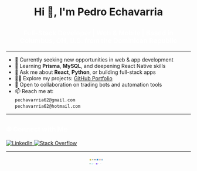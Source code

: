 <!-- GitHub Profile README for Pedro Echavarria -->
<!-- <style> 
  .skills-section {
    display: flex;
    flex-direction: row;
    gap: 20px;
    justify-content: left;
  }
  .skill {
    display: flex;
    flex-direction: column;
    align-items: center;
    width: 80px;
    text-align: center;
    font-size: 14px;
    color: #ffffffff;
  }
  .skill img {
    width: 50px;
    height: 50px;
    object-fit: contain;
    transition: transform 0.3s ease;
  }
  .skill img:hover {
    transform: scale(1.2);
  }
  h3 {
    margin-top: 30px;
    font-size: 18px;
    color: #ffffff;
  }
</style> -->



<h1 align="center">Hi 👋, I'm Pedro Echavarria</h1>
<h3 align="center">Full-Stack Developer | Web & Mobile | Based in Columbus, OH, U.S. from the Dominican Republic</h3>

---

- 🔭 Currently seeking new opportunities in web & app development  
- 🌱 Learning **Prisma**, **MySQL**, and deepening React Native skills  
- 💬 Ask me about **React**, **Python**, or building full-stack apps  
- 👨‍💻 Explore my projects: [GitHub Portfolio](https://github.com/pechavarria62?tab=repositories)  
- 🤝 Open to collaboration on trading bots and automation tools  
- 📫 Reach me at:  
  `pechavarria62@gmail.com`  
  `pechavarria62@hotmail.com`  

---

### 🌐 Connect with Me

<p align="left">
  <a href="https://www.linkedin.com/in/pedro-echavarria-4b404453/" target="_blank">
    <img src="https://raw.githubusercontent.com/rahuldkjain/github-profile-readme-generator/master/src/images/icons/Social/linked-in-alt.svg" alt="LinkedIn" height="30" width="40" />
  </a>
  <a href="https://stackoverflow.com/users/17060697/pedro-echavarria" target="_blank">
    <img src="https://raw.githubusercontent.com/rahuldkjain/github-profile-readme-generator/master/src/images/icons/Social/stack-overflow.svg" alt="Stack Overflow" height="30" width="40" />
  </a>
</p>

---

<!-- Languages -->
<svg fill="none" viewBox="0 0 600 300" width="600" height="30" xmlns="http://www.w3.org/2000/svg">

  <foreignObject width="100%" height="100%">

  <style> 
    .skills-section {
      display: flex;
      flex-direction: row;
      gap: 20px;
      justify-content: left;
    }
    .skill {
      display: flex;
      flex-direction: column;
      align-items: center;
      text-align: center;
      font-size: 14px;
      color: #ffffffff;
    }
    .skill img {
      width: 50px;
      height: 50px;
      object-fit: contain;
      transition: transform 0.3s ease;
    }
    .skill img:hover {
      transform: scale(1.2);
    }
    h3 {
      margin-top: 30px;
      font-size: 18px;
      color: #ffffff;
    }
  </style> 

  <h3>Languages</h3>
  <div class='skills-section'>
    <div class="skill">
      <img src="https://raw.githubusercontent.com/devicons/devicon/master/icons/javascript/javascript-original.svg" alt="JavaScript"/>
      <span>JavaScript</span>
    </div>
      <div class="skill">
        <img src="https://raw.githubusercontent.com/devicons/devicon/master/icons/python/python-original.svg" alt="Python"/>
        <span>Python</span>
      </div>
      <div class="skill">
        <img src="https://raw.githubusercontent.com/devicons/devicon/master/icons/php/php-original.svg" alt="PHP"/>
        <span>PHP</span>
      </div>
      <div class="skill"> 
        <img src="https://raw.githubusercontent.com/devicons/devicon/master/icons/typescript/typescript-original.svg" alt="TypeScript"/>
        <span>TypeScript</span>
      </div>
      <div class="skill"> 
        <img src="https://raw.githubusercontent.com/devicons/devicon/master/icons/html5/html5-original-wordmark.svg" alt="HTML5"/>
        <span>HTML5</span>
      </div>
      <div class="skill"> 
        <img src="https://raw.githubusercontent.com/devicons/devicon/master/icons/css3/css3-original-wordmark.svg" alt="CSS3"/>
        <span>CSS3</span>
      </div>
  </div>

<!-- Frameworks -->
<h3>Frameworks</h3>
<div class='skills-section'>
  <div class="skill">
    <img src="https://raw.githubusercontent.com/devicons/devicon/master/icons/vuejs/vuejs-original-wordmark.svg" alt="Vue.js"/>
    <span>Vue.js</span>
  </div>
    <div class="skill">
    <img src="https://raw.githubusercontent.com/devicons/devicon/master/icons/react/react-original-wordmark.svg" alt="React"/>
    </div>
    <div class="skill">
      <img src="https://cdn.worldvectorlogo.com/logos/django.svg" alt="Django"/>
      <span>Django</span>
    </div>
    <div class="skill"> 
      <img src="https://raw.githubusercontent.com/devicons/devicon/master/icons/bootstrap/bootstrap-plain-wordmark.svg"/>
      <span>Bootstrap</span>
    </div>
    <div class="skill"> 
      <img src="https://cdn.worldvectorlogo.com/logos/nextjs-2.svg" alt="Next.js"/>
      <span>Next.js</span>
    </div>
    <div class="skill"> 
      <img src="https://raw.githubusercontent.com/expo/expo/master/.github/resources/banner.png" alt="Expo"/>
      <span>Expo</span>
    </div>
</div>
<!-- Libraries -->
<h3>Libraries</h3>
<p align="left">
  <img src="https://raw.githubusercontent.com/devicons/devicon/master/icons/materialui/materialui-original.svg" alt="Material-UI" width="40" height="40"/><br>Material-UI
  <img src="https://raw.githubusercontent.com/devicons/devicon/master/icons/reactbootstrap/reactbootstrap-original.svg" alt="React Bootstrap" width="40" height="40"/><br>React Bootstrap
  <img src="https://raw.githubusercontent.com/devicons/devicon/master/icons/react/react-original-wordmark.svg" alt="React" width="40" height="40"/><br>React
  <img src="https://raw.githubusercontent.com/devicons/devicon/master/icons/pandas/pandas-original.svg" alt="Pandas" width="40" height="40"/><br>Pandas
  <img src="https://raw.githubusercontent.com/devicons/devicon/master/icons/numpy/numpy-original.svg" alt="NumPy" width="40" height="40"/><br>NumPy
</p>

<!-- Testing & QA -->
<h3>Testing & QA</h3>
<p align="left">
  <img src="https://raw.githubusercontent.com/simple-icons/simple-icons/master/icons/cypress.svg" alt="Cypress" width="40" height="40"/><br>Cypress
  <img src="https://www.vectorlogo.zone/logos/getpostman/getpostman-icon.svg" alt="Postman" width="40" height="40"/><br>Postman
</p>

<!-- Databases -->
<h3>Databases</h3>
<p align="left">
  <img src="https://raw.githubusercontent.com/devicons/devicon/master/icons/postgresql/postgresql-original-wordmark.svg" alt="PostgreSQL" width="40" height="40"/><br>PostgreSQL
  <img src="https://www.vectorlogo.zone/logos/firebase/firebase-icon.svg" alt="Firebase" width="40" height="40"/><br>Firebase
  <img src="https://raw.githubusercontent.com/devicons/devicon/master/icons/mysql/mysql-original-wordmark.svg" alt="MySQL" width="40" height="40"/><br>MySQL
</p>

<!-- Tools & Platforms -->
<h3>Tools & Platforms</h3>
<p align="left">
  <img src="https://raw.githubusercontent.com/devicons/devicon/master/icons/docker/docker-original-wordmark.svg" alt="Docker" width="40" height="40"/><br>Docker
  <img src="https://www.vectorlogo.zone/logos/kubernetes/kubernetes-icon.svg" alt="Kubernetes" width="40" height="40"/><br>Kubernetes
  <img src="https://www.vectorlogo.zone/logos/heroku/heroku-icon.svg" alt="Heroku" width="40" height="40"/><br>Heroku
  <img src="https://www.vectorlogo.zone/logos/netlify/netlify-icon.svg" alt="Netlify" width="40" height="40"/><br>Netlify
  <img src="https://www.vectorlogo.zone/logos/google_cloud/google_cloud-icon.svg" alt="Google Cloud" width="40" height="40"/><br>Google Cloud
  <img src="https://www.vectorlogo.zone/logos/zenhubio/zenhubio-icon.svg" alt="ZenHub" width="40" height="40"/><br>ZenHub
  <img src="https://raw.githubusercontent.com/devicons/devicon/master/icons/django/django-plain.svg" alt="Django REST" width="40" height="40"/><br>Django REST
  <img src="https://www.vectorlogo.zone/logos/cloudflare/cloudflare-icon.svg" alt="Cloudflare" width="40" height="40"/><br>Cloudflare
  <img src="https://raw.githubusercontent.com/devicons/devicon/master/icons/dot-net/dot-net-original-wordmark.svg" alt=".NET" width="40" height="40"/><br>.NET
  <img src="https://raw.githubusercontent.com/devicons/devicon/master/icons/vscode/vscode-original.svg" alt="VS Code" width="40" height="40"/><br>VS Code
</p>

<!-- Other Skills -->
<h3>Other Skills</h3>
<p align="left">
  <img src="https://www.vectorlogo.zone/logos/git-scm/git-scm-icon.svg" alt="Git" width="40" height="40"/><br>Git
  🖥 IT Operations<br>
  🐞 Debugging<br>
  🔗 API Testing<br>
  <img src="https://s.w.org/style/images/about/WordPress-logotype-wmark-white.png" alt="WordPress" width="40" height="40"/><br>WordPress
</p>


---

### ☕ Support

<p>
  <a href="https://www.buymeacoffee.com/Pechavarria86">
    <img src="https://cdn.buymeacoffee.com/buttons/v2/default-yellow.png" height="50" width="210" alt="Buy Me a Coffee" />
  </a>
</p>
  </foreignObject>
</svg>
